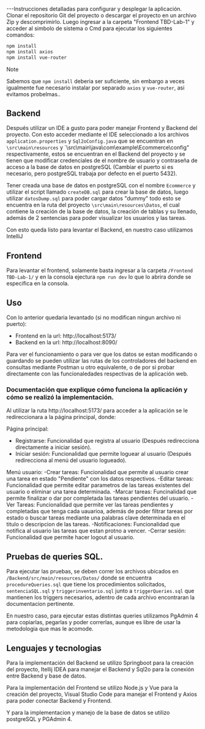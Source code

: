 ---Instrucciones detalladas para configurar y desplegar la aplicación.
Clonar el repositorio Git del proyecto o descargar el proyecto en un archivo Zip y descomprimirlo. Luego ingresar a la carpeta "Frontend TBD-Lab-1" y acceder al simbolo de sistema 
o Cmd para ejecutar los siguientes comandos:

```bash
npm install
npm install axios
npm install vue-router
```

> [!NOTE]  
> Sabemos que `npm install` deberia ser suficiente, sin embargo a veces igualmente fue necesario instalar por separado `axios` y `vue-router`, asi evitamos probelmas..

## Backend

Después utilizar un IDE a gusto para poder manejar Frontend y Backend del proyecto. Con esto acceder mediante el IDE seleccionado a los archivos `application.properties` y `Sql2oConfig.java` que se encuentran en  `\src\main\resources` y `\src\main\java\com\example\Ecommerce\config" respectivamente, estos se encuentran en el Backend del proyecto y se tienen que modificar credenciales de el nombre de usuario y contraseña de acceso a la base de datos en postgreSQL (Cambiar el puerto si es necesario, pero postgreSQL trabaja por defecto en el puerto 5432).

Tener creada una base de datos en postgreSQL con el nombre `Ecommerce` y utilizar el script llamado `createDB.sql` para crear la base de datos, luego utilizar `datosDump.sql` para poder cargar datos "dummy" todo esto se encuentra en la ruta del proyecto `\src\main\resources\Datos`, el cual contiene la creación de la base de datos, la creación de tablas y su llenado, además de 2 sentencias para poder visualizar los usuarios y las tareas.

Con esto queda listo para levantar el Backend, en nuestro caso utilizamos IntelliJ 

## Frontend

Para levantar el frontend, solamente basta ingresar a la carpeta `/Frontend TBD-Lab-1/` y en la consola ejectura `npm run dev` lo que lo abrira donde se especifica en la consola.

## Uso

Con lo anterior quedaria levantado (si no modifican ningun archivo ni puerto):

- Frontend en la url: http://localhost:5173/
- Backend en la url: http://localhost:8090/

Para ver el funcionamiento o para ver que los datos se estan modificando o guardando se pueden utilizar las rutas de los controladores del backend en consultas mediante Postman u otro equivalente, o de por si probar
directamente con las funcionaledades respectivas de la aplicación web.


### Documentación que explique cómo funciona la aplicación y cómo se realizó la implementación.
Al utilizar la ruta http://localhost:5173/ para acceder a la aplicación se le redireccionara a la página principal, donde:

Página principal:
- Registrarse: Funcionalidad que registra al usuario (Después redirecciona directamente a iniciar sesión).
- Iniciar sesión: Funcionalidad que permite loguear al usuario (Después redirecciona al menú del usuario logueado).

Menú usuario:
-Crear tareas: Funcionalidad que permite al usuario crear una tarea en estado "Pendiente" con los datos respectivos.
-Editar tareas: Funcionalidad que permite editar parametros de las tareas existentes del usuario o eliminar una tarea determinada.
-Marcar tareas: Funcinalidad que permite finalizar o dar por completada las tareas pendientes del usuario.
-Ver Tareas: Funcionalidad que permite ver las tareas pendientes y completadas que tenga cada uauarioa, además de poder filtrar tareas por estado o buscar tareas mediante una palabras clave determinada en el titulo 
o descripcion de las tareas.
-Notificaciones: Funcionalidad que notifica al usuario las tareas que estan protno a vencer.
-Cerrar sesión: Funcionalidad que permite hacer logout al usuario.

## Pruebas de queries SQL.

Para ejecutar las pruebas, se deben correr los archivos ubicados en `/Backend/src/main/resources/Datos/` donde se encuentra `procedureQueries.sql` que tiene los procedimientos solicitados, `sentenciaSQL.sql` y `triggerinventario.sql` junto a `triggerQueries.sql` que mantienen los triggers necesarios, adentro de cada archivo encontraran la documentacion pertinente.

En nuestro caso, para ejecutar estas distintas queries utilizamos PgAdmin 4 para copiarlas, pegarlas y poder correrlas, aunque es libre de usar la metodologia que mas le acomode.

## Lenguajes y tecnologias

Para la implementación del Backend se utilizo Springboot para la creación del proyecto, Itellij IDEA para manejar el Backend y Sql2o para la conexión entre Backend y base de datos.

Para la implementación del Frontend se utilizo Node.js y Vue para la creación del proyecto, Visual Studio Code para manejar el Frontend y Axios para poder conectar Backend y Frontend.

Y para la implementacion y manejo de la base de datos se utilizo postgreSQL y PGAdmin 4.
